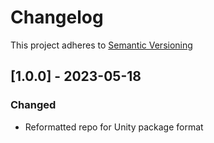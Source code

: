 # Changelog

This project adheres to [Semantic Versioning](https://semver.org/spec/v2.0.0.html)

## [1.0.0] - 2023-05-18

### Changed

- Reformatted repo for Unity package format